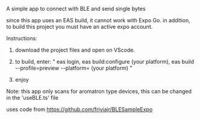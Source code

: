 A simple app to connect with BLE and send single bytes

since this app uses an EAS build, it cannot work with Expo Go.
in addition, to build this project you must have an active expo account.

Instructions:

1. download the project files and open on VScode.

2. to build, enter: "
   eas login,
   eas build:configure (your platform),
   eas build --profile=preview --platform= (your platform) "

3. enjoy

Note: this app only scans for aromatron type devices, this can be changed in the 'useBLE.ts' file 


uses code from https://github.com/friyiajr/BLESampleExpo
